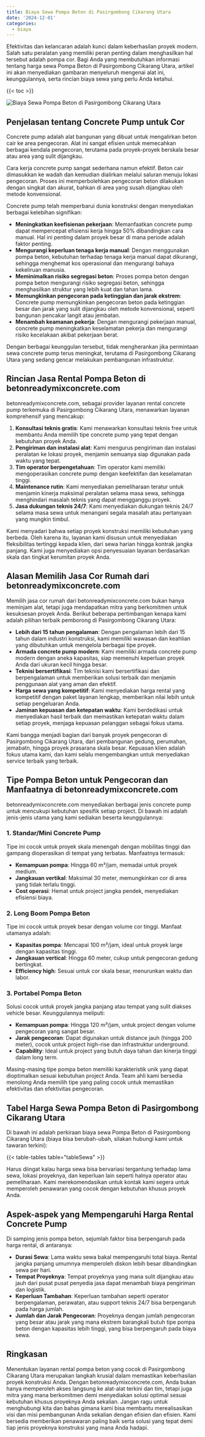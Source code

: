 ```yaml
---
title: Biaya Sewa Pompa Beton di Pasirgombong Cikarang Utara
date: '2024-12-01'
categories:
  - biaya
---
```


Efektivitas dan kelancaran adalah kunci dalam keberhasilan proyek modern. Salah satu peralatan yang memiliki peran penting dalam menghasilkan hal tersebut adalah pompa cor. Bagi Anda yang membutuhkan informasi tentang harga sewa Pompa Beton di Pasirgombong Cikarang Utara, artikel ini akan menyediakan gambaran menyeluruh mengenai alat ini, keunggulannya, serta rincian biaya sewa yang perlu Anda ketahui.

{{< toc >}}

![Biaya Sewa Pompa Beton di Pasirgombong Cikarang Utara](https://betoncor8.github.io/pump/concrete-pump%20(23).png)

## Penjelasan tentang Concrete Pump untuk Cor

Concrete pump adalah alat bangunan yang dibuat untuk mengalirkan beton cair ke area pengecoran. Alat ini sangat efisien untuk memecahkan berbagai kendala pengecoran, terutama pada proyek-proyek berskala besar atau area yang sulit dijangkau.

Cara kerja concrete pump sangat sederhana namun efektif. Beton cair dimasukkan ke wadah dan kemudian dialirkan melalui saluran menuju lokasi pengecoran. Proses ini memperbolehkan pengecoran beton dilakukan dengan singkat dan akurat, bahkan di area yang susah dijangkau oleh metode konvensional.

Concrete pump telah memperbarui dunia konstruksi dengan menyediakan berbagai kelebihan signifikan:

- **Meningkatkan keefisienan pekerjaan**: Memanfaatkan concrete pump dapat mempercepat efisiensi kerja hingga 50% dibandingkan cara manual. Hal ini penting dalam proyek besar di mana periode adalah faktor penting.
- **Mengurangi keperluan tenaga kerja manual**: Dengan menggunakan pompa beton, kebutuhan terhadap tenaga kerja manual dapat dikurangi, sehingga menghemat kos operasional dan mengurangi bahaya kekeliruan manusia.
- **Meminimalkan risiko segregasi beton**: Proses pompa beton dengan pompa beton mengurangi risiko segregasi beton, sehingga menghasilkan struktur yang lebih kuat dan tahan lama.
- **Memungkinkan pengecoran pada ketinggian dan jarak ekstrem**: Concrete pump memungkinkan pengecoran beton pada ketinggian besar dan jarak yang sulit dijangkau oleh metode konvensional, seperti bangunan pencakar langit atau jembatan.
- **Menambah keamanan pekerja**: Dengan mengurangi pekerjaan manual, concrete pump meningkatkan keselamatan pekerja dan mengurangi risiko kecelakaan akibat pekerjaan berat.

Dengan berbagai keunggulan tersebut, tidak mengherankan jika permintaan sewa concrete pump terus meningkat, terutama di Pasirgombong Cikarang Utara yang sedang gencar melakukan pembangunan infrastruktur.

## Rincian Jasa Rental Pompa Beton di betonreadymixconcrete.com

betonreadymixconcrete.com, sebagai provider layanan rental concrete pump terkemuka di Pasirgombong Cikarang Utara, menawarkan layanan komprehensif yang mencakup:

1. **Konsultasi teknis gratis**: Kami menawarkan konsultasi teknis free untuk membantu Anda memilih tipe concrete pump yang tepat dengan kebutuhan proyek Anda.
2. **Pengiriman dan instalasi alat**: Kami mengurus pengiriman dan instalasi peralatan ke lokasi proyek, menjamin semuanya siap digunakan pada waktu yang tepat.
3. **Tim operator berpengetahuan**: Tim operator kami memiliki mengoperasikan concrete pump dengan keefektifan dan keselamatan tinggi.
4. **Maintenance rutin**: Kami menyediakan pemeliharaan teratur untuk menjamin kinerja maksimal peralatan selama masa sewa, sehingga menghindari masalah teknis yang dapat mengganggu proyek.
5. **Jasa dukungan teknis 24/7**: Kami menyediakan dukungan teknis 24/7 selama masa sewa untuk menangani segala masalah atau pertanyaan yang mungkin timbul.

Kami menyadari bahwa setiap proyek konstruksi memiliki kebutuhan yang berbeda. Oleh karena itu, layanan kami disusun untuk menyediakan fleksibilitas tertinggi kepada klien, dari sewa harian hingga kontrak jangka panjang. Kami juga menyediakan opsi penyesuaian layanan berdasarkan skala dan tingkat kerumitan proyek Anda.

## Alasan Memilih Jasa Cor Rumah dari betonreadymixconcrete.com

Memilih jasa cor rumah dari betonreadymixconcrete.com bukan hanya meminjam alat, tetapi juga mendapatkan mitra yang berkomitmen untuk kesuksesan proyek Anda. Berikut beberapa pertimbangan kenapa kami adalah pilihan terbaik pemborong di Pasirgombong Cikarang Utara:

- **Lebih dari 15 tahun pengalaman**: Dengan pengalaman lebih dari 15 tahun dalam industri konstruksi, kami memiliki wawasan dan keahlian yang dibutuhkan untuk mengelola berbagai tipe proyek.
- **Armada concrete pump modern**: Kami memiliki armada concrete pump modern dengan aneka kapasitas, siap memenuhi keperluan proyek Anda dari ukuran kecil hingga besar.
- **Teknisi bersertifikasi**: Tim teknisi kami bersertifikasi dan berpengalaman untuk memberikan solusi terbaik dan menjamin penggunaan alat yang aman dan efektif.
- **Harga sewa yang kompetitif**: Kami menyediakan harga rental yang kompetitif dengan paket layanan lengkap, memberikan nilai lebih untuk setiap pengeluaran Anda.
- **Jaminan kepuasan dan ketepatan waktu**: Kami berdedikasi untuk menyediakan hasil terbaik dan memastikan ketepatan waktu dalam setiap proyek, menjaga kepuasan pelanggan sebagai fokus utama.

Kami bangga menjadi bagian dari banyak proyek pengecoran di Pasirgombong Cikarang Utara, dari pembangunan gedung, perumahan, jemabatn, hingga proyek prasarana skala besar. Kepuasan klien adalah fokus utama kami, dan kami selalu mengembangkan untuk menyediakan service terbaik yang terbaik.

## Tipe Pompa Beton untuk Pengecoran dan Manfaatnya di betonreadymixconcrete.com

betonreadymixconcrete.com menyediakan berbagai jenis concrete pump untuk mencukupi kebutuhan spesifik setiap project. Di bawah ini adalah jenis-jenis utama yang kami sediakan beserta keunggulannya:

### 1\. Standar/Mini Concrete Pump

Tipe ini cocok untuk proyek skala menengah dengan mobilitas tinggi dan gampang dioperasikan di tempat yang terbatas. Manfaatnya termasuk:

- **Kemampuan pompa**: Hingga 60 m³/jam, memadai untuk proyek medium.
- **Jangkauan vertikal**: Maksimal 30 meter, memungkinkan cor di area yang tidak terlalu tinggi.
- **Cost operasi**: Hemat untuk project jangka pendek, menyediakan efisiensi biaya.

### 2\. Long Boom Pompa Beton

Tipe ini cocok untuk proyek besar dengan volume cor tinggi. Manfaat utamanya adalah:

- **Kapasitas pompa**: Mencapai 100 m³/jam, ideal untuk proyek large dengan kapasitas tinggi.
- **Jangkauan vertical**: Hingga 60 meter, cukup untuk pengecoran gedung bertingkat.
- **Efficiency high**: Sesuai untuk cor skala besar, menurunkan waktu dan labor.

### 3\. Portabel Pompa Beton

Solusi cocok untuk proyek jangka panjang atau tempat yang sulit diakses vehicle besar. Keunggulannya meliputi:

- **Kemampuan pompa**: Hingga 120 m³/jam, untuk project dengan volume pengecoran yang sangat besar.
- **Jarak pengecoran**: Dapat digunakan untuk distance jauh (hingga 200 meter), cocok untuk project high-rise dan infrastruktur underground.
- **Capability**: Ideal untuk project yang butuh daya tahan dan kinerja tinggi dalam long term.

Masing-masing tipe pompa beton memiliki karakteristik unik yang dapat dioptimalkan sesuai kebutuhan project Anda. Team ahli kami bersedia menolong Anda memilih tipe yang paling cocok untuk memastikan efektivitas dan efektivitas pengecoran.

## Tabel Harga Sewa Pompa Beton di Pasirgombong Cikarang Utara

Di bawah ini adalah perkiraan biaya sewa Pompa Beton di Pasirgombong Cikarang Utara (biaya bisa berubah-ubah, silakan hubungi kami untuk tawaran terkini):

{{< table-tables table="tableSewa" >}}

Harus diingat kalau harga sewa bisa bervariasi tergantung terhadap lama sewa, lokasi proyeknya, dan keperluan lain seperti halnya operator atau pemeliharaan. Kami merekomendasikan untuk kontak kami segera untuk memperoleh penawaran yang cocok dengan kebutuhan khusus proyek Anda.

## Aspek-aspek yang Mempengaruhi Harga Rental Concrete Pump

Di samping jenis pompa beton, sejumlah faktor bisa berpengaruh pada harga rental, di antaranya:

- **Durasi Sewa**: Lama waktu sewa bakal mempengaruhi total biaya. Rental jangka panjang umumnya memperoleh diskon lebih besar dibandingkan sewa per hari.
- **Tempat Proyeknya**: Tempat proyeknya yang mana sulit dijangkau atau jauh dari pusat pusat penyedia jasa dapat menambah biaya pengiriman dan logistik.
- **Keperluan Tambahan**: Keperluan tambahan seperti operator berpengalaman, perawatan, atau support teknis 24/7 bisa berpengaruh pada harga jumlah.
- **Jumlah dan Jarak Pengecoran**: Proyeknya dengan jumlah pengecoran yang besar atau jarak yang mana ekstrem barangkali butuh tipe pompa beton dengan kapasitas lebih tinggi, yang bisa berpengaruh pada biaya sewa.

## Ringkasan

Menentukan layanan rental pompa beton yang cocok di Pasirgombong Cikarang Utara merupakan langkah krusial dalam memastikan keberhasilan proyek konstruksi Anda. Dengan betonreadymixconcrete.com, Anda bukan hanya memperoleh akses langsung ke alat-alat terkini dan tim, tetapi juga mitra yang mana berkomitmen demi menyediakan solusi optimal sesuai kebutuhan khusus proyeknya Anda sekalian. Jangan ragu untuk menghubungi kita dan bahas gimana kami bisa membantu merealisasikan visi dan misi pembangunan Anda sekalian dengan efisien dan efisien. Kami bersedia memberikan penawaran paling baik serta solusi yang tepat demi tiap jenis proyeknya konstruksi yang mana Anda hadapi.
